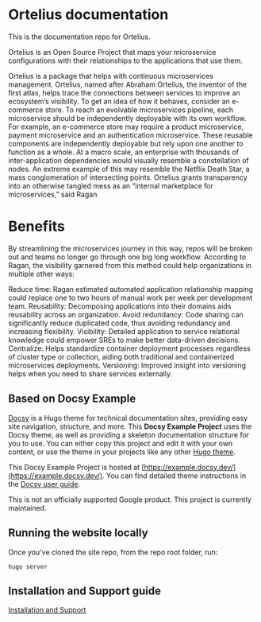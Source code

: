 # Ortelius documentation

This is the documentation repo for Ortelius.

Ortelius is an Open Source Project that maps your microservice configurations with their relationships to the applications that use them.

Ortelius is a package that helps with continuous microservices management. Ortelius, named after Abraham Ortelius, the inventor of the first atlas, helps trace the connections between services to improve an ecosystem’s visibility. To get an idea of how it behaves, consider an e-commerce store. To reach an evolvable microservices pipeline, each microservice should be independently deployable with its own workflow. For example, an e-commerce store may require a product microservice, payment microservice and an authentication microservice. These reusable components are independently deployable but rely upon one another to function as a whole. At a macro scale, an enterprise with thousands of inter-application dependencies would visually resemble a constellation of nodes. An extreme example of this may resemble the Netflix Death Star, a mass conglomeration of intersecting points. Ortelius grants transparency into an otherwise tangled mess as an “internal marketplace for microservices,” said Ragan

# Benefits

By streamlining the microservices journey in this way, repos will be broken out and teams no longer go through one big long workflow. According to Ragan, the visibility garnered from this method could help organizations in multiple other ways:

Reduce time: Ragan estimated automated application relationship mapping could replace one to two hours of manual work per week per development team.
Reusability: Decomposing applications into their domains aids reusability across an organization.
Avoid redundancy: Code sharing can significantly reduce duplicated code, thus avoiding redundancy and increasing flexibility.
Visibility: Detailed application to service relational knowledge could empower SREs to make better data-driven decisions.
Centralize: Helps standardize container deployment processes regardless of cluster type or collection, aiding both traditional and containerized microservices deployments.
Versioning: Improved insight into versioning helps when you need to share services externally.

## Based on Docsy Example

[Docsy](https://github.com/google/docsy) is a Hugo theme for technical documentation sites, providing easy site navigation, structure, and more. This **Docsy Example Project** uses the Docsy theme, as well as providing a skeleton documentation structure for you to use. You can either copy this project and edit it with your own content, or use the theme in your projects like any other [Hugo theme](https://gohugo.io/themes/installing-and-using-themes/).

This Docsy Example Project is hosted at [https://example.docsy.dev/](https://example.docsy.dev/).  You can find detailed theme instructions in the [Docsy user guide](https://docsy.dev/docs/).

This is not an officially supported Google product. This project is currently maintained.

## Running the website locally

Once you've cloned the site repo, from the repo root folder, run:

```Shell
hugo server
```

## Installation and Support guide

[Installation and Support](http://docs.ortelius.io/userguide/installation-and-support/)
